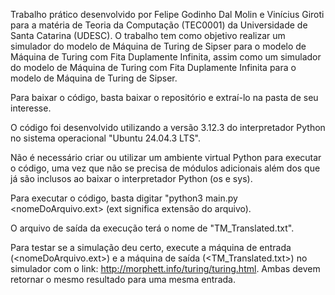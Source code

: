 Trabalho prático desenvolvido por Felipe Godinho Dal Molin e Vinícius Giroti para a matéria de Teoria da Computação (TEC0001) da Universidade de Santa Catarina (UDESC).
O trabalho tem como objetivo realizar um simulador do modelo de Máquina de Turing de Sipser para o modelo de Máquina de Turing com Fita Duplamente Infinita, assim como um simulador do modelo de Máquina de Turing com Fita Duplamente Infinita para o modelo de Máquina de Turing de Sipser.

Para baixar o código, basta baixar o repositório e extraí-lo na pasta de seu interesse.

O código foi desenvolvido utilizando a versão 3.12.3 do interpretador Python no sistema operacional "Ubuntu 24.04.3 LTS".

Não é necessário criar ou utilizar um ambiente virtual Python para executar o código, uma vez que não se precisa de módulos adicionais além dos que já são inclusos ao baixar o interpretador Python (os e sys).

Para executar o código, basta digitar "python3 main.py <nomeDoArquivo.ext> (ext significa extensão do arquivo).

O arquivo de saída da execução terá o nome de "TM_Translated.txt".

Para testar se a simulação deu certo, execute a máquina de entrada (<nomeDoArquivo.ext>) e a máquina de saída (<TM_Translated.txt>) no simulador com o link: http://morphett.info/turing/turing.html. Ambas devem retornar o mesmo resultado para uma mesma entrada.
